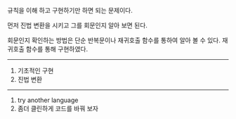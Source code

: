 규칙을 이해 하고 구현하기만 하면 되는 문제이다.

먼저 진법 변환을 시키고 그를 회문인지 알아 보면 된다.

회문인지 확인하는 방법은 단순 반복문이나 재귀호출 함수를 통하여 알아 볼 수 있다. 재귀호출 함수를 통해 구현하였다.


---
1. 기초적인 구현 
2. 진법 변환
---
1. try another language
2. 좀더 클린하게 코드를 바꿔 보자

